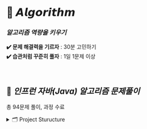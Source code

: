 # 🧠 𝘼𝙡𝙜𝙤𝙧𝙞𝙩𝙝𝙢

### _알고리즘 역량을 키우기_ 
**✔️ 문제 해결력을 기르자** : 30분 고민하기  
**✔️ 습관처럼 꾸준히 풀자** : 1일 1문제 이상

<br>

## 🍕 _인프런 자바(Java) 알고리즘 문제풀이_
총 94문제 풀이, 과정 수료
<details>
 <summary> 🗂️ Project Sturucture </summary>
        
 ```
└── Lecture/src/main/java
        ├── chapter01/HandlingString
        │    └── no01 ~ no12
        ├── chapter02/Array
        │    └── no13 ~ no24
        ├── chapter03/TwoPointers,SlidingWindow
        │    └── no25 ~ no30
        ├── chapter04/HashMap,TreeSet
        │    └── no31 ~ no35
        ├── chapter05/Stack,Queue
        │    └── no36 ~ no43
        ├── chapter06/Sorting,Searching
        │    └── no44 ~ no53
        ├── chapter07/Recursive,Tree,Graph
        │    └── no54 ~ no66
        ├── chapter08/DFS,BFS
        │    └── no67 ~ no80
        ├── chapter09/Greedy
        │    └── no81 ~ no88
        └── chapter10/Dynamic Programming
             └── no89 ~ no94
```

</details>


